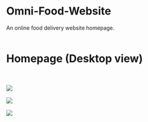 

# Omni-Food-Website
An online food delivery website homepage.
<br><br>
<h1>Homepage (Desktop view)</h1><br><br>
<img src="https://user-images.githubusercontent.com/91952351/161270194-a40cc1a4-13bb-4039-8810-564c05d96dfb.PNG">
<br><br>
<img src="https://user-images.githubusercontent.com/91952351/161270326-c2115202-c7cb-4cd5-b0f0-52c7331d0303.PNG">
<br><br>
<img src="https://user-images.githubusercontent.com/91952351/161271534-56f3def3-723a-474e-a7bf-c5e8608b8696.PNG">
<br><br>




